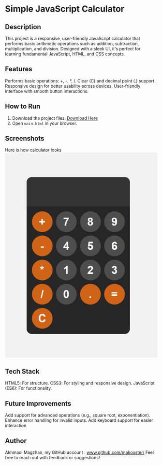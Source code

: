 # Simple JavaScript Calculator

## Description
This project is a responsive, user-friendly JavaScript calculator that performs basic arithmetic operations such as addition, subtraction, multiplication, and division. Designed with a sleek UI, it's perfect for learning fundamental JavaScript, HTML, and CSS concepts.

## Features
Performs basic operations: +, -, *, /.
Clear (C) and decimal point (.) support.
Responsive design for better usability across devices.
User-friendly interface with smooth button interactions.

## How to Run
1. Download the project files: [Download Here](https://github.com/makooster/front-projects/calculator.zip)
2. Open `main.html` in your browser.


## Screenshots
Here is how calculator looks
![Calculator UI](calculator.png)

## Tech Stack
HTML5: For structure.
CSS3: For styling and responsive design.
JavaScript (ES6): For functionality.

## Future Improvements
Add support for advanced operations (e.g., square root, exponentiation).
Enhance error handling for invalid inputs.
Add keyboard support for easier interaction.

## Author
Akhmadi Magzhan, my GitHub account : www.github.com/makooster/
Feel free to reach out with feedback or suggestions!